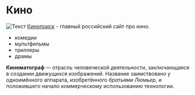 # Кино
<img src="https://rossaprimavera.ru/static/files/17eb7e9970e3.jpg" alt="Текст">
<a href="https://www.kinopoisk.ru/">Кинопоиск</a> - главный российский сайт про кино.
<ul>
<li> комедии
<li> мультфильмы  
<li> триллеры
<li> драмы  
</li>
</ul>
<strong> Кинематограф </strong>— отрасль человеческой деятельности, заключающаяся в создании движущихся изображений. Название заимствовано у одноимённого аппарата, изобретённого <em>братьями Люмьер</em>, и положившего начало коммерческому использованию технологии.
